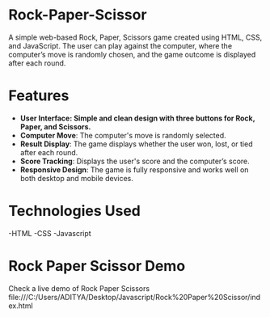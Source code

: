 # Rock-Paper-Scissor
A simple web-based Rock, Paper, Scissors game created using HTML, CSS, and JavaScript. The user can play against the computer, where the computer’s move is randomly chosen, and the game outcome is displayed after each round.

# Features
- **User Interface: Simple and clean design with three buttons for Rock, Paper, and Scissors.**
- **Computer Move**: The computer's move is randomly selected.
- **Result Display**: The game displays whether the user won, lost, or tied after each round.
- **Score Tracking**: Displays the user's score and the computer’s score.
- **Responsive Design**: The game is fully responsive and works well on both desktop and mobile devices.

# Technologies Used
-HTML
-CSS
-Javascript

# Rock Paper Scissor Demo
Check a live demo of Rock Paper Scissors
file:///C:/Users/ADITYA/Desktop/Javascript/Rock%20Paper%20Scissor/index.html
